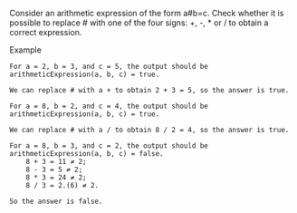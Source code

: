 Consider an arithmetic expression of the form a#b=c. Check whether it is possible to replace # with one of the four signs: +, -, * or / to obtain a correct expression.

Example

    For a = 2, b = 3, and c = 5, the output should be
    arithmeticExpression(a, b, c) = true.

    We can replace # with a + to obtain 2 + 3 = 5, so the answer is true.

    For a = 8, b = 2, and c = 4, the output should be
    arithmeticExpression(a, b, c) = true.

    We can replace # with a / to obtain 8 / 2 = 4, so the answer is true.

    For a = 8, b = 3, and c = 2, the output should be
    arithmeticExpression(a, b, c) = false.
        8 + 3 = 11 ≠ 2;
        8 - 3 = 5 ≠ 2;
        8 * 3 = 24 ≠ 2;
        8 / 3 = 2.(6) ≠ 2.

    So the answer is false.
